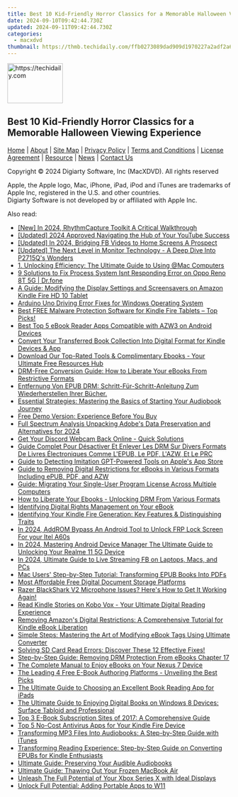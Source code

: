 ```yaml
---
title: Best 10 Kid-Friendly Horror Classics for a Memorable Halloween Viewing Experience
date: 2024-09-10T09:42:44.730Z
updated: 2024-09-11T09:42:44.730Z
categories:
  - macxdvd
thumbnail: https://thmb.techidaily.com/ffb0273089dad909d1970227a2adf2a6505fbce5d7b047cb362f211ef1496185.jpg
---
```






<!-- affiliate ads begin -->
<a href="https://aligracehair.sjv.io/c/5597632/2135395/19272" target="_top" id="2135395">
  <img src="//a.impactradius-go.com/display-ad/19272-2135395" border="0" alt="https://techidaily.com" width="125" height="90"/>
</a>
<img height="0" width="0" src="https://aligracehair.sjv.io/i/5597632/2135395/19272" style="position:absolute;visibility:hidden;" border="0" />
<!-- affiliate ads end -->




## Best 10 Kid-Friendly Horror Classics for a Memorable Halloween Viewing Experience

[Home](https://tools.techidaily.com/macxdvd/products/) | [About](https://tools.techidaily.com/macxdvd/products/) | [Site Map](https://tools.techidaily.com/macxdvd/products/) | [Privacy Policy](https://tools.techidaily.com/macxdvd/products/) | [Terms and Conditions](https://tools.techidaily.com/macxdvd/products/) | [License Agreement](https://tools.techidaily.com/macxdvd/products/) | [Resource](https://tools.techidaily.com/macxdvd/products/) | [News](https://tools.techidaily.com/macxdvd/products/) | [Contact Us](https://tools.techidaily.com/macxdvd/products/)

Copyright © 2024 Digiarty Software, Inc (MacXDVD). All rights reserved

Apple, the Apple logo, Mac, iPhone, iPad, iPod and iTunes are trademarks of Apple Inc, registered in the U.S. and other countries.  
Digiarty Software is not developed by or affiliated with Apple Inc.

<ins class="adsbygoogle"
     style="display:block"
     data-ad-format="autorelaxed"
     data-ad-client="ca-pub-7571918770474297"
     data-ad-slot="1223367746"></ins>



<ins class="adsbygoogle"
     style="display:block"
     data-ad-client="ca-pub-7571918770474297"
     data-ad-slot="8358498916"
     data-ad-format="auto"
     data-full-width-responsive="true"></ins>

<span class="atpl-alsoreadstyle">Also read:</span>
<div><ul>
<li><a href="https://screen-capture.techidaily.com/new-in-2024-rhythmcapture-toolkit-a-critical-walkthrough/"><u>[New] In 2024, RhythmCapture Toolkit  A Critical Walkthrough</u></a></li>
<li><a href="https://youtube-docs.techidaily.com/ed-2024-approved-navigating-the-hub-of-your-youtube-success/"><u>[Updated] 2024 Approved  Navigating the Hub of Your YouTube Success</u></a></li>
<li><a href="https://facebook-clips.techidaily.com/updated-in-2024-bridging-fb-videos-to-home-screens-a-prospect/"><u>[Updated] In 2024, Bridging FB Videos to Home Screens  A Prospect</u></a></li>
<li><a href="https://vp-tips.techidaily.com/updated-the-next-level-in-monitor-technology-a-deep-dive-into-p2715qs-wonders/"><u>[Updated] The Next Level in Monitor Technology - A Deep Dive Into P2715Q's Wonders</u></a></li>
<li><a href="https://solve-help.techidaily.com/1-unlocking-efficiency-the-ultimate-guide-to-using-mac-computers/"><u>1. Unlocking Efficiency: The Ultimate Guide to Using @Mac Computers</u></a></li>
<li><a href="https://howto.techidaily.com/9-solutions-to-fix-process-system-isnt-responding-error-on-oppo-reno-8t-5g-drfone-by-drfone-fix-android-problems-fix-android-problems/"><u>9 Solutions to Fix Process System Isnt Responding Error on Oppo Reno 8T 5G | Dr.fone</u></a></li>
<li><a href="https://solve-help.techidaily.com/a-guide-modifying-the-display-settings-and-screensavers-on-amazon-kindle-fire-hd-10-tablet/"><u>A Guide: Modifying the Display Settings and Screensavers on Amazon Kindle Fire HD 10 Tablet</u></a></li>
<li><a href="https://hardware-help.techidaily.com/arduino-uno-driving-error-fixes-for-windows-operating-system/"><u>Arduino Uno Driving Error Fixes for Windows Operating System</u></a></li>
<li><a href="https://solve-help.techidaily.com/best-free-malware-protection-software-for-kindle-fire-tablets-top-picks/"><u>Best FREE Malware Protection Software for Kindle Fire Tablets – Top Picks!</u></a></li>
<li><a href="https://solve-help.techidaily.com/best-top-5-ebook-reader-apps-compatible-with-azw3-on-android-devices/"><u>Best Top 5 eBook Reader Apps Compatible with AZW3 on Android Devices</u></a></li>
<li><a href="https://solve-help.techidaily.com/convert-your-transferred-book-collection-into-digital-format-for-kindle-devices-and-app/"><u>Convert Your Transferred Book Collection Into Digital Format for Kindle Devices & App</u></a></li>
<li><a href="https://solve-help.techidaily.com/download-our-top-rated-tools-and-complimentary-ebooks-your-ultimate-free-resources-hub/"><u>Download Our Top-Rated Tools & Complimentary Ebooks - Your Ultimate Free Resources Hub</u></a></li>
<li><a href="https://solve-help.techidaily.com/drm-free-conversion-guide-how-to-liberate-your-ebooks-from-restrictive-formats/"><u>DRM-Free Conversion Guide: How to Liberate Your eBooks From Restrictive Formats</u></a></li>
<li><a href="https://solve-help.techidaily.com/entfernung-von-epub-drm-schritt-fur-schritt-anleitung-zum-wiederherstellen-ihrer-bucher/"><u>Entfernung Von EPUB DRM: Schritt-Für-Schritt-Anleitung Zum Wiederherstellen Ihrer Bücher.</u></a></li>
<li><a href="https://solve-help.techidaily.com/essential-strategies-mastering-the-basics-of-starting-your-audiobook-journey/"><u>Essential Strategies: Mastering the Basics of Starting Your Audiobook Journey</u></a></li>
<li><a href="https://solve-help.techidaily.com/free-demo-version-experience-before-you-buy/"><u>Free Demo Version: Experience Before You Buy</u></a></li>
<li><a href="https://fox-access.techidaily.com/full-spectrum-analysis-unpacking-adobes-data-preservation-and-alternatives-for-2024/"><u>Full Spectrum Analysis  Unpacking Adobe's Data Preservation and Alternatives for 2024</u></a></li>
<li><a href="https://win-able.techidaily.com/get-your-discord-webcam-back-online-quick-solutions/"><u>Get Your Discord Webcam Back Online - Quick Solutions</u></a></li>
<li><a href="https://solve-help.techidaily.com/guide-complet-pour-desactiver-et-enlever-les-drm-sur-divers-formats-de-livres-electroniques-comme-lepub-le-pdf-lazw-et-le-prc/"><u>Guide Complet Pour Désactiver Et Enlever Les DRM Sur Divers Formats De Livres Électroniques Comme L'EPUB, Le PDF, L'AZW, Et Le PRC</u></a></li>
<li><a href="https://tech-revival.techidaily.com/guide-to-detecting-imitation-gpt-powered-tools-on-apples-app-store/"><u>Guide to Detecting Imitation GPT-Powered Tools on Apple's App Store</u></a></li>
<li><a href="https://solve-help.techidaily.com/guide-to-removing-digital-restrictions-for-ebooks-in-various-formats-including-epub-pdf-and-azw/"><u>Guide to Removing Digital Restrictions for eBooks in Various Formats Including ePUB, PDF, and AZW</u></a></li>
<li><a href="https://solve-help.techidaily.com/guide-migrating-your-single-user-program-license-across-multiple-computers/"><u>Guide: Migrating Your Single-User Program License Across Multiple Computers</u></a></li>
<li><a href="https://solve-help.techidaily.com/how-to-liberate-your-ebooks-unlocking-drm-from-various-formats/"><u>How to Liberate Your Ebooks - Unlocking DRM From Various Formats</u></a></li>
<li><a href="https://solve-help.techidaily.com/identifying-digital-rights-management-on-your-ebook/"><u>Identifying Digital Rights Management on Your eBook</u></a></li>
<li><a href="https://solve-help.techidaily.com/identifying-your-kindle-fire-generation-key-features-and-distinguishing-traits/"><u>Identifying Your Kindle Fire Generation: Key Features & Distinguishing Traits</u></a></li>
<li><a href="https://bypass-frp.techidaily.com/in-2024-addrom-bypass-an-android-tool-to-unlock-frp-lock-screen-for-your-itel-a60s-by-drfone-android/"><u>In 2024, AddROM Bypass An Android Tool to Unlock FRP Lock Screen For your Itel A60s</u></a></li>
<li><a href="https://easy-unlock-android.techidaily.com/in-2024-mastering-android-device-manager-the-ultimate-guide-to-unlocking-your-realme-11-5g-device-by-drfone-android/"><u>In 2024, Mastering Android Device Manager The Ultimate Guide to Unlocking Your Realme 11 5G Device</u></a></li>
<li><a href="https://facebook-video-content.techidaily.com/in-2024-ultimate-guide-to-live-streaming-fb-on-laptops-macs-and-pcs/"><u>In 2024, Ultimate Guide to Live Streaming FB on Laptops, Macs, and PCs</u></a></li>
<li><a href="https://solve-help.techidaily.com/mac-users-step-by-step-tutorial-transforming-epub-books-into-pdfs/"><u>Mac Users' Step-by-Step Tutorial: Transforming EPUB Books Into PDFs</u></a></li>
<li><a href="https://solve-help.techidaily.com/most-affordable-free-digital-document-storage-platforms/"><u>Most Affordable Free Digital Document Storage Platforms</u></a></li>
<li><a href="https://sound-issues.techidaily.com/razer-blackshark-v2-microphone-issues-heres-how-to-get-it-working-again/"><u>Razer BlackShark V2 Microphone Issues? Here's How to Get It Working Again!</u></a></li>
<li><a href="https://solve-help.techidaily.com/read-kindle-stories-on-kobo-vox-your-ultimate-digital-reading-experience/"><u>Read Kindle Stories on Kobo Vox - Your Ultimate Digital Reading Experience</u></a></li>
<li><a href="https://solve-help.techidaily.com/removing-amazons-digital-restrictions-a-comprehensive-tutorial-for-kindle-ebook-liberation/"><u>Removing Amazon's Digital Restrictions: A Comprehensive Tutorial for Kindle eBook Liberation</u></a></li>
<li><a href="https://solve-help.techidaily.com/simple-steps-mastering-the-art-of-modifying-ebook-tags-using-ultimate-converter/"><u>Simple Steps: Mastering the Art of Modifying eBook Tags Using Ultimate Converter</u></a></li>
<li><a href="https://os-tips.techidaily.com/solving-sd-card-read-errors-discover-these-12-effective-fixes/"><u>Solving SD Card Read Errors: Discover These 12 Effective Fixes!</u></a></li>
<li><a href="https://solve-help.techidaily.com/step-by-step-guide-removing-drm-protection-from-ebooks-chapter-17/"><u>Step-by-Step Guide: Removing DRM Protection From eBooks Chapter 17</u></a></li>
<li><a href="https://solve-help.techidaily.com/the-complete-manual-to-enjoy-ebooks-on-your-nexus-7-device/"><u>The Complete Manual to Enjoy eBooks on Your Nexus 7 Device</u></a></li>
<li><a href="https://solve-help.techidaily.com/the-leading-4-free-e-book-authoring-platforms-unveiling-the-best-picks/"><u>The Leading 4 Free E-Book Authoring Platforms - Unveiling the Best Picks</u></a></li>
<li><a href="https://solve-help.techidaily.com/the-ultimate-guide-to-choosing-an-excellent-book-reading-app-for-ipads/"><u>The Ultimate Guide to Choosing an Excellent Book Reading App for iPads</u></a></li>
<li><a href="https://solve-help.techidaily.com/the-ultimate-guide-to-enjoying-digital-books-on-windows-8-devices-surface-tabloid-and-professional/"><u>The Ultimate Guide to Enjoying Digital Books on Windows 8 Devices: Surface Tabloid and Professional</u></a></li>
<li><a href="https://solve-help.techidaily.com/top-3-e-book-subscription-sites-of-2017-a-comprehensive-guide/"><u>Top 3 E-Book Subscription Sites of 2017: A Comprehensive Guide</u></a></li>
<li><a href="https://solve-help.techidaily.com/top-5-no-cost-antivirus-apps-for-your-kindle-fire-device/"><u>Top 5 No-Cost Antivirus Apps for Your Kindle Fire Device</u></a></li>
<li><a href="https://solve-help.techidaily.com/transforming-mp3-files-into-audiobooks-a-step-by-step-guide-with-itunes/"><u>Transforming MP3 Files Into Audiobooks: A Step-by-Step Guide with iTunes</u></a></li>
<li><a href="https://solve-help.techidaily.com/transforming-reading-experience-step-by-step-guide-on-converting-epubs-for-kindle-enthusiasts/"><u>Transforming Reading Experience: Step-by-Step Guide on Converting EPUBs for Kindle Enthusiasts</u></a></li>
<li><a href="https://solve-help.techidaily.com/ultimate-guide-preserving-your-audible-audiobooks/"><u>Ultimate Guide: Preserving Your Audible Audiobooks</u></a></li>
<li><a href="https://techtrends.techidaily.com/ultimate-guide-thawing-out-your-frozen-macbook-air/"><u>Ultimate Guide: Thawing Out Your Frozen MacBook Air</u></a></li>
<li><a href="https://extra-lessons.techidaily.com/unleash-the-full-potential-of-your-xbox-series-x-with-ideal-displays/"><u>Unleash The Full Potential of Your Xbox Series X with Ideal Displays</u></a></li>
<li><a href="https://windows11.techidaily.com/unlock-full-potential-adding-portable-apps-to-w11/"><u>Unlock Full Potential: Adding Portable Apps to W11</u></a></li>
</ul></div>
